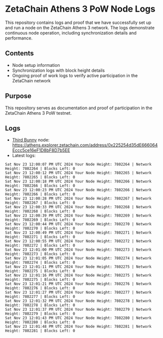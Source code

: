 # ZetaChain Athens 3 PoW Node Logs
This repository contains logs and proof that we have successfully set up and run a node on the ZetaChain Athens 3 network. The logs demonstrate continuous node operation, including synchronization details and performance.

## Contents
- Node setup information
- Synchronization logs with block height details
- Ongoing proof of work logs to verify active participation in the ZetaChain network

## Purpose
This repository serves as documentation and proof of participation in the ZetaChain Athens 3 PoW testnet.

## Logs

- [Third Bunny](https://thirdbunny.xyz/) node: https://athens.explorer.zetachain.com/address/0x225254d35dE666064Eccc5ce16eF1D8bF8D7b5EE
- Latest logs:
```
Sat Nov 23 12:00:07 PM UTC 2024 Your Node Height: 7802264 | Network Height: 7802264 | Blocks Left: 0
Sat Nov 23 12:00:12 PM UTC 2024 Your Node Height: 7802265 | Network Height: 7802265 | Blocks Left: 0
Sat Nov 23 12:00:18 PM UTC 2024 Your Node Height: 7802266 | Network Height: 7802266 | Blocks Left: 0
Sat Nov 23 12:00:23 PM UTC 2024 Your Node Height: 7802266 | Network Height: 7802266 | Blocks Left: 0
Sat Nov 23 12:00:28 PM UTC 2024 Your Node Height: 7802267 | Network Height: 7802267 | Blocks Left: 0
Sat Nov 23 12:00:33 PM UTC 2024 Your Node Height: 7802268 | Network Height: 7802268 | Blocks Left: 0
Sat Nov 23 12:00:39 PM UTC 2024 Your Node Height: 7802269 | Network Height: 7802269 | Blocks Left: 0
Sat Nov 23 12:00:44 PM UTC 2024 Your Node Height: 7802270 | Network Height: 7802270 | Blocks Left: 0
Sat Nov 23 12:00:49 PM UTC 2024 Your Node Height: 7802271 | Network Height: 7802271 | Blocks Left: 0
Sat Nov 23 12:00:55 PM UTC 2024 Your Node Height: 7802272 | Network Height: 7802272 | Blocks Left: 0
Sat Nov 23 12:01:00 PM UTC 2024 Your Node Height: 7802273 | Network Height: 7802273 | Blocks Left: 0
Sat Nov 23 12:01:05 PM UTC 2024 Your Node Height: 7802274 | Network Height: 7802274 | Blocks Left: 0
Sat Nov 23 12:01:11 PM UTC 2024 Your Node Height: 7802275 | Network Height: 7802275 | Blocks Left: 0
Sat Nov 23 12:01:16 PM UTC 2024 Your Node Height: 7802275 | Network Height: 7802275 | Blocks Left: 0
Sat Nov 23 12:01:21 PM UTC 2024 Your Node Height: 7802276 | Network Height: 7802276 | Blocks Left: 0
Sat Nov 23 12:01:27 PM UTC 2024 Your Node Height: 7802277 | Network Height: 7802277 | Blocks Left: 0
Sat Nov 23 12:01:32 PM UTC 2024 Your Node Height: 7802278 | Network Height: 7802278 | Blocks Left: 0
Sat Nov 23 12:01:37 PM UTC 2024 Your Node Height: 7802279 | Network Height: 7802279 | Blocks Left: 0
Sat Nov 23 12:01:43 PM UTC 2024 Your Node Height: 7802280 | Network Height: 7802280 | Blocks Left: 0
Sat Nov 23 12:01:48 PM UTC 2024 Your Node Height: 7802281 | Network Height: 7802281 | Blocks Left: 0
```
